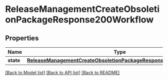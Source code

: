 # ReleaseManagementCreateObsoletionPackageResponse200Workflow

## Properties
Name | Type | Description | Notes
------------ | ------------- | ------------- | -------------
**state** | [**ReleaseManagementCreateObsoletionPackageResponse200WorkflowState**](ReleaseManagementCreateObsoletionPackageResponse200WorkflowState.md) |  | [optional] 

[[Back to Model list]](../README.md#documentation-for-models) [[Back to API list]](../README.md#documentation-for-api-endpoints) [[Back to README]](../README.md)


